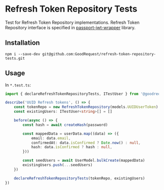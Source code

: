 # Refresh Token Repository Tests
Test for Refresh Token Repository implementations. Refresh Token Repository interface is specified in [passport-jwt-wrapper](https://www.npmjs.com/package/@goodrequest/passport-jwt-wrapper) library.

## Installation
`npm i --save-dev git@github.com:GoodRequest/refresh-token-repository-tests.git`

## Usage
In `*.test.ts`:
```typescript
import { declareRefreshTokenRepositoryTests, ITestUser } from '@goodrequest/refresh-token-repository-tests'

describe('UUID Refresh tokens', () => {
	const tokenRepo = new RefreshTokenRepository(models.UUIDUserToken)
	const existingUsers: ITestUser<string>[] = []

	before(async () => {
		const hash = await createHash(password)

		const mappedData = userData.map((data) => ({
			email: data.email,
			confirmedAt: data.isConfirmed ? Date.now() : null,
			hash: data.isConfirmed ? hash : null,
		}))

		const seedUsers = await UserModel.bulkCreate(mappedData)
		existingUsers.push(...seedUsers)
	})

	declareRefreshTokenRepositoryTests(tokenRepo, existingUsers)
})
```
